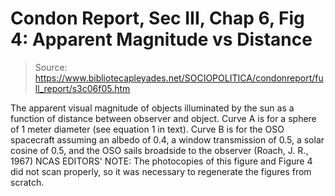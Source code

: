 # Condon Report, Sec III, Chap 6, Fig 4: Apparent Magnitude vs Distance

> Source: https://www.bibliotecapleyades.net/SOCIOPOLITICA/condonreport/full_report/s3c06f05.htm

The apparent visual magnitude of objects illuminated by the sun as a function of distance between observer and object. Curve A is for a sphere of 1 meter diameter (see equation 1 in text). Curve B is for the OSO spacecraft assuming an albedo of 0.4, a window transmission of 0.5, a solar cosine of 0.5, and the OSO sails broadside to the observer (Roach, J. R., 1967)
NCAS EDITORS' NOTE: The photocopies of this figure and Figure 4 did not scan properly, so it was necessary to regenerate the figures from scratch.
